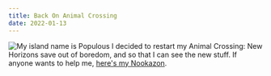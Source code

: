 ```yaml
---
title: Back On Animal Crossing
date: 2022-01-13
---
```


![My island name is Populous](/pics/populous.jpg)
I decided to restart my Animal Crossing: New Horizons save out of boredom, and so that I can see the new stuff. If anyone wants to help me, [here's my Nookazon](https://nookazon.com/profile/573991825/listings).
